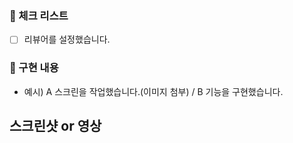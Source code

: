 ### 📍 체크 리스트

- [ ] 리뷰어를 설정했습니다.

### 🧱 구현 내용

- 예시) A 스크린을 작업했습니다.(이미지 첨부) / B 기능을 구현했습니다.

## 스크린샷 or 영상

